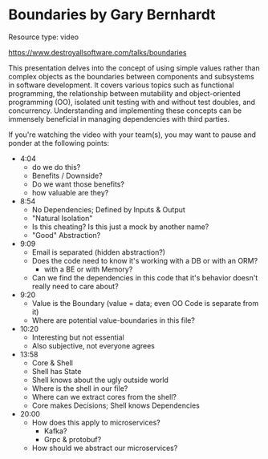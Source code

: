 # Boundaries by Gary Bernhardt

Resource type: video

https://www.destroyallsoftware.com/talks/boundaries

This presentation delves into the concept of using simple values rather than complex objects as the boundaries between components and subsystems in software development. It covers various topics such as functional programming, the relationship between mutability and object-oriented programming (OO), isolated unit testing with and without test doubles, and concurrency. Understanding and implementing these concepts can be immensely beneficial in managing dependencies with third parties.

If you're watching the video with your team(s), you may want to pause and ponder at the following points:

* 4:04
  * do we do this?
  * Benefits / Downside?
  * Do we want those benefits?
  * how valuable are they?
* 8:54
  * No Dependencies; Defined by Inputs & Output
  * "Natural Isolation"
  * Is this cheating? Is this just a mock by another name?
  * "Good" Abstraction?
* 9:09
  * Email is separated (hidden abstraction?)
  * Does the code need to know it's working with a DB or with an ORM?
    * with a BE or with Memory?
  * Can we find the dependencies in this code that it's behavior doesn't really need to care about?
* 9:20
  * Value is the Boundary (value = data; even OO Code is separate from it)
  * Where are potential value-boundaries in this file?
* 10:20
  * Interesting but not essential
  * Also subjective, not everyone agrees
* 13:58
  * Core & Shell
  * Shell has State
  * Shell knows about the ugly outside world
  * Where is the shell in our file?
  * Where can we extract cores from the shell?
  * Core makes Decisions; Shell knows Dependencies
* 20:00
  * How does this apply to microservices?
    * Kafka?
    * Grpc & protobuf?
  * How should we abstract our microservices?
